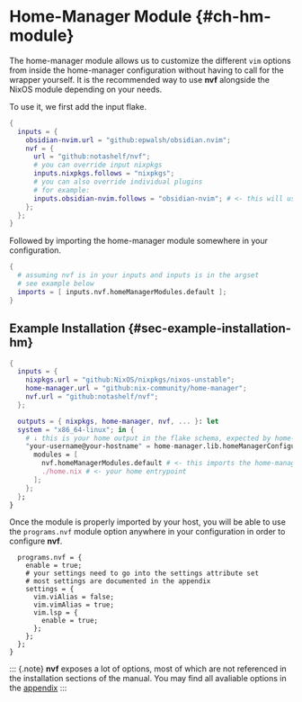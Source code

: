 # Home-Manager Module {#ch-hm-module}

The home-manager module allows us to customize the different `vim` options from
inside the home-manager configuration without having to call for the wrapper
yourself. It is the recommended way to use **nvf** alongside the NixOS module
depending on your needs.

To use it, we first add the input flake.

```nix
{
  inputs = {
    obsidian-nvim.url = "github:epwalsh/obsidian.nvim";
    nvf = {
      url = "github:notashelf/nvf";
      # you can override input nixpkgs
      inputs.nixpkgs.follows = "nixpkgs";
      # you can also override individual plugins
      # for example:
      inputs.obsidian-nvim.follows = "obsidian-nvim"; # <- this will use the obsidian-nvim from your inputs
    };
  };
}
```

Followed by importing the home-manager module somewhere in your configuration.

```nix
{
  # assuming nvf is in your inputs and inputs is in the argset
  # see example below
  imports = [ inputs.nvf.homeManagerModules.default ];
}
```

## Example Installation {#sec-example-installation-hm}

```nix
{
  inputs = {
    nixpkgs.url = "github:NixOS/nixpkgs/nixos-unstable";
    home-manager.url = "github:nix-community/home-manager";
    nvf.url = "github:notashelf/nvf";
  };

  outputs = { nixpkgs, home-manager, nvf, ... }: let
  system = "x86_64-linux"; in {
    # ↓ this is your home output in the flake schema, expected by home-manager
    "your-username@your-hostname" = home-manager.lib.homeManagerConfiguration
      modules = [
        nvf.homeManagerModules.default # <- this imports the home-manager module that provides the options
        ./home.nix # <- your home entrypoint
      ];
    };
  };
}
```

Once the module is properly imported by your host, you will be able to use the
`programs.nvf` module option anywhere in your configuration in order to
configure **nvf**.

```nix{
  programs.nvf = {
    enable = true;
    # your settings need to go into the settings attribute set
    # most settings are documented in the appendix
    settings = {
      vim.viAlias = false;
      vim.vimAlias = true;
      vim.lsp = {
        enable = true;
      };
    };
  };
}
```

::: {.note}
**nvf** exposes a lot of options, most of which are not referenced in the
installation sections of the manual. You may find all avaliable options
in the [appendix](https://notashelf.github.io/nvf/options)
:::
